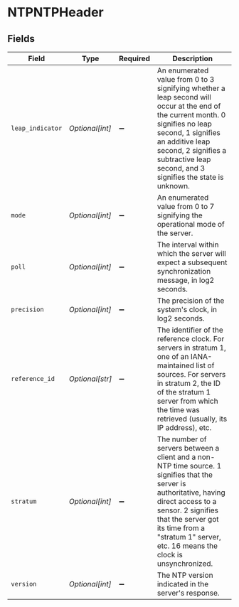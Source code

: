 # NTPNTPHeader


## Fields

| Field                                                                                                                                                                                                                                                            | Type                                                                                                                                                                                                                                                             | Required                                                                                                                                                                                                                                                         | Description                                                                                                                                                                                                                                                      |
| ---------------------------------------------------------------------------------------------------------------------------------------------------------------------------------------------------------------------------------------------------------------- | ---------------------------------------------------------------------------------------------------------------------------------------------------------------------------------------------------------------------------------------------------------------- | ---------------------------------------------------------------------------------------------------------------------------------------------------------------------------------------------------------------------------------------------------------------- | ---------------------------------------------------------------------------------------------------------------------------------------------------------------------------------------------------------------------------------------------------------------- |
| `leap_indicator`                                                                                                                                                                                                                                                 | *Optional[int]*                                                                                                                                                                                                                                                  | :heavy_minus_sign:                                                                                                                                                                                                                                               | An enumerated value from 0 to 3 signifying whether a leap second will occur at the end of the current month. 0 signifies no leap second, 1 signifies an additive leap second, 2 signifies a subtractive leap second, and 3 signifies the state is unknown.       |
| `mode`                                                                                                                                                                                                                                                           | *Optional[int]*                                                                                                                                                                                                                                                  | :heavy_minus_sign:                                                                                                                                                                                                                                               | An enumerated value from 0 to 7 signifying the operational mode of the server.                                                                                                                                                                                   |
| `poll`                                                                                                                                                                                                                                                           | *Optional[int]*                                                                                                                                                                                                                                                  | :heavy_minus_sign:                                                                                                                                                                                                                                               | The interval within which the server will expect a subsequent synchronization message, in log2 seconds.                                                                                                                                                          |
| `precision`                                                                                                                                                                                                                                                      | *Optional[int]*                                                                                                                                                                                                                                                  | :heavy_minus_sign:                                                                                                                                                                                                                                               | The precision of the system's clock, in log2 seconds.                                                                                                                                                                                                            |
| `reference_id`                                                                                                                                                                                                                                                   | *Optional[str]*                                                                                                                                                                                                                                                  | :heavy_minus_sign:                                                                                                                                                                                                                                               | The identifier of the reference clock. For servers in stratum 1, one of an IANA-maintained list of sources. For servers in stratum 2, the ID of the stratum 1 server from which the time was retrieved (usually, its IP address), etc.                           |
| `stratum`                                                                                                                                                                                                                                                        | *Optional[int]*                                                                                                                                                                                                                                                  | :heavy_minus_sign:                                                                                                                                                                                                                                               | The number of servers between a client and a non-NTP time source. 1 signifies that the server is authoritative, having direct access to a sensor. 2 signifies that the server got its time from a "stratum 1" server, etc. 16 means the clock is unsynchronized. |
| `version`                                                                                                                                                                                                                                                        | *Optional[int]*                                                                                                                                                                                                                                                  | :heavy_minus_sign:                                                                                                                                                                                                                                               | The NTP version indicated in the server's response.                                                                                                                                                                                                              |